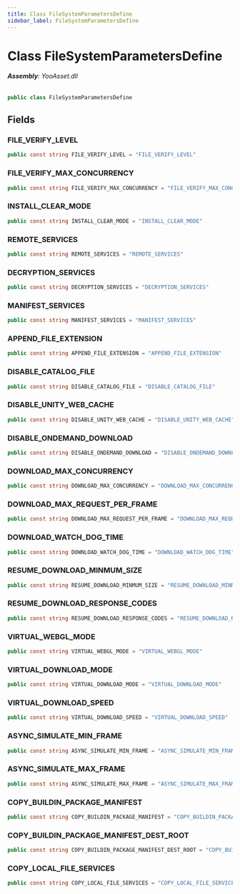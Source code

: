```yaml
---
title: Class FileSystemParametersDefine
sidebar_label: FileSystemParametersDefine
---
```

# Class FileSystemParametersDefine


###### **Assembly**: YooAsset.dll

```csharp title="Declaration"
public class FileSystemParametersDefine
```
## Fields
### FILE_VERIFY_LEVEL


```csharp title="Declaration"
public const string FILE_VERIFY_LEVEL = "FILE_VERIFY_LEVEL"
```
### FILE_VERIFY_MAX_CONCURRENCY


```csharp title="Declaration"
public const string FILE_VERIFY_MAX_CONCURRENCY = "FILE_VERIFY_MAX_CONCURRENCY"
```
### INSTALL_CLEAR_MODE


```csharp title="Declaration"
public const string INSTALL_CLEAR_MODE = "INSTALL_CLEAR_MODE"
```
### REMOTE_SERVICES


```csharp title="Declaration"
public const string REMOTE_SERVICES = "REMOTE_SERVICES"
```
### DECRYPTION_SERVICES


```csharp title="Declaration"
public const string DECRYPTION_SERVICES = "DECRYPTION_SERVICES"
```
### MANIFEST_SERVICES


```csharp title="Declaration"
public const string MANIFEST_SERVICES = "MANIFEST_SERVICES"
```
### APPEND_FILE_EXTENSION


```csharp title="Declaration"
public const string APPEND_FILE_EXTENSION = "APPEND_FILE_EXTENSION"
```
### DISABLE_CATALOG_FILE


```csharp title="Declaration"
public const string DISABLE_CATALOG_FILE = "DISABLE_CATALOG_FILE"
```
### DISABLE_UNITY_WEB_CACHE


```csharp title="Declaration"
public const string DISABLE_UNITY_WEB_CACHE = "DISABLE_UNITY_WEB_CACHE"
```
### DISABLE_ONDEMAND_DOWNLOAD


```csharp title="Declaration"
public const string DISABLE_ONDEMAND_DOWNLOAD = "DISABLE_ONDEMAND_DOWNLOAD"
```
### DOWNLOAD_MAX_CONCURRENCY


```csharp title="Declaration"
public const string DOWNLOAD_MAX_CONCURRENCY = "DOWNLOAD_MAX_CONCURRENCY"
```
### DOWNLOAD_MAX_REQUEST_PER_FRAME


```csharp title="Declaration"
public const string DOWNLOAD_MAX_REQUEST_PER_FRAME = "DOWNLOAD_MAX_REQUEST_PER_FRAME"
```
### DOWNLOAD_WATCH_DOG_TIME


```csharp title="Declaration"
public const string DOWNLOAD_WATCH_DOG_TIME = "DOWNLOAD_WATCH_DOG_TIME"
```
### RESUME_DOWNLOAD_MINMUM_SIZE


```csharp title="Declaration"
public const string RESUME_DOWNLOAD_MINMUM_SIZE = "RESUME_DOWNLOAD_MINMUM_SIZE"
```
### RESUME_DOWNLOAD_RESPONSE_CODES


```csharp title="Declaration"
public const string RESUME_DOWNLOAD_RESPONSE_CODES = "RESUME_DOWNLOAD_RESPONSE_CODES"
```
### VIRTUAL_WEBGL_MODE


```csharp title="Declaration"
public const string VIRTUAL_WEBGL_MODE = "VIRTUAL_WEBGL_MODE"
```
### VIRTUAL_DOWNLOAD_MODE


```csharp title="Declaration"
public const string VIRTUAL_DOWNLOAD_MODE = "VIRTUAL_DOWNLOAD_MODE"
```
### VIRTUAL_DOWNLOAD_SPEED


```csharp title="Declaration"
public const string VIRTUAL_DOWNLOAD_SPEED = "VIRTUAL_DOWNLOAD_SPEED"
```
### ASYNC_SIMULATE_MIN_FRAME


```csharp title="Declaration"
public const string ASYNC_SIMULATE_MIN_FRAME = "ASYNC_SIMULATE_MIN_FRAME"
```
### ASYNC_SIMULATE_MAX_FRAME


```csharp title="Declaration"
public const string ASYNC_SIMULATE_MAX_FRAME = "ASYNC_SIMULATE_MAX_FRAME"
```
### COPY_BUILDIN_PACKAGE_MANIFEST


```csharp title="Declaration"
public const string COPY_BUILDIN_PACKAGE_MANIFEST = "COPY_BUILDIN_PACKAGE_MANIFEST"
```
### COPY_BUILDIN_PACKAGE_MANIFEST_DEST_ROOT


```csharp title="Declaration"
public const string COPY_BUILDIN_PACKAGE_MANIFEST_DEST_ROOT = "COPY_BUILDIN_PACKAGE_MANIFEST_DEST_ROOT"
```
### COPY_LOCAL_FILE_SERVICES


```csharp title="Declaration"
public const string COPY_LOCAL_FILE_SERVICES = "COPY_LOCAL_FILE_SERVICES"
```

